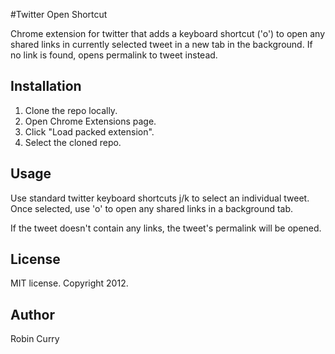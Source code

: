 #Twitter Open Shortcut

Chrome extension for twitter that adds a keyboard shortcut ('o') to open any shared
links in currently selected tweet in a new tab in the background. 
If no link is found, opens permalink to tweet instead.

## Installation

  1. Clone the repo locally. 
  2. Open Chrome Extensions page.
  3. Click "Load packed extension". 
  4. Select the cloned repo.

## Usage

Use standard twitter keyboard shortcuts j/k to select an individual tweet. Once selected,
use 'o' to open any shared links in a background tab. 

If the tweet doesn't contain any links, 
the tweet's permalink will be opened.

## License

MIT license. Copyright 2012.

## Author

Robin Curry
